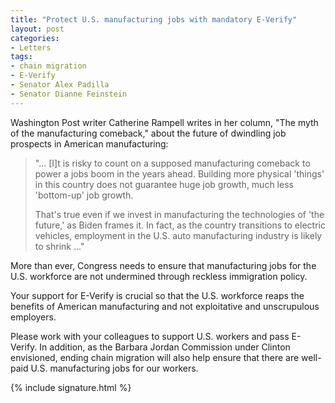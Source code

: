```yaml
---
title: "Protect U.S. manufacturing jobs with mandatory E-Verify"
layout: post
categories:
- Letters
tags:
- chain migration
- E-Verify
- Senator Alex Padilla
- Senator Dianne Feinstein
---
```


Washington Post writer Catherine Rampell writes in her column, "The myth of the manufacturing comeback," about the future of dwindling job prospects in American manufacturing:

> "... \[I\]t is risky to count on a supposed manufacturing comeback to power a jobs boom in the years ahead. Building more physical 'things' in this country does not guarantee huge job growth, much less 'bottom-up' job growth.
>
> That's true even if we invest in manufacturing the technologies of 'the future,' as Biden frames it. In fact, as the country transitions to electric vehicles, employment in the U.S. auto manufacturing industry is likely to shrink ..."

More than ever, Congress needs to ensure that manufacturing jobs for the U.S. workforce are not undermined through reckless immigration policy.

Your support for E-Verify is crucial so that the U.S. workforce reaps the benefits of American manufacturing and not exploitative and unscrupulous employers.

Please work with your colleagues to support U.S. workers and pass E-Verify. In addition, as the Barbara Jordan Commission under Clinton envisioned, ending chain migration will also help ensure that there are well-paid U.S. manufacturing jobs for our workers.

{% include signature.html %}
